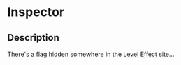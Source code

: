 # Inspector

## Description

There's a flag hidden somewhere in the [Level Effect](https://www.leveleffect.com/) site...

